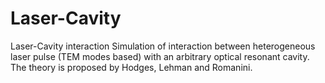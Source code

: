 # Laser-Cavity
Laser-Cavity interaction
Simulation of interaction between heterogeneous laser pulse (TEM modes based) with an arbitrary optical resonant cavity. 
The theory is proposed by Hodges, Lehman and Romanini.
